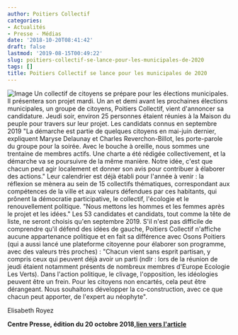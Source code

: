 ```yaml
---
author: Poitiers Collectif
categories:
- Actualités
- Presse - Médias
date: '2018-10-20T08:41:42'
draft: false
lastmod: '2019-08-15T00:49:22'
slug: poitiers-collectif-se-lance-pour-les-municipales-de-2020
tags: []
title: Poitiers Collectif se lance pour les municipales de 2020
---
```


![Image](https://images.lanouvellerepublique.fr/image/upload/t_1020w/f_auto/5bc92ac4415d41450a8b4621.jpg) Un collectif de citoyens se prépare pour les élections municipales. Il présentera son projet mardi. Un an et demi avant les prochaines élections municipales, un groupe de citoyens, Poitiers Collectif, vient d'annoncer sa candidature. Jeudi soir, environ 25 personnes étaient réunies à la Maison du peuple pour travers sur leur projet. Les candidats connus en septembre 2019 "La démarche est partie de quelques citoyens en mai-juin dernier, expliquent Maryse Delaunay et Charles Reverchon-Billot, les porte-parole du groupe pour la soirée. Avec le bouche à oreille, nous sommes une trentaine de membres actifs. Une charte a été rédigée collectivement, et la démarche va se poursuivre de la même manière. Notre idée, c'est que chacun peut agir localement et donner son avis pour contribuer à élaborer des actions." Leur calendrier est déjà établi pour l'année à venir : la réflexion se mènera au sein de 15 collectifs thématiques, correspondant aux compétences de la ville et aux valeurs défendues par ces habitants, qui prônent la démocratie participative, le collectif, l'écologie et le renouvellement politique. "Nous mettons les hommes et les femmes après le projet et les idées." Les 53 candidates et candidats, tout comme la tête de liste, ne seront choisis qu'en septembre 2019. S'il n'est pas difficile de comprendre qu'il défend des idées de gauche, Poitiers Collectif n'affiche aucune appartenance politique et en fait sa différence avec Osons Poitiers (qui a aussi lancé une plateforme citoyenne pour élaborer son programme, avec des valeurs très proches) : "Chacun vient sans esprit partisan, y compris ceux qui peuvent déjà avoir un parti (ndlr : lors de la réunion de jeudi étaient notamment présents de nombreux membres d'Europe Ecologie Les Verts). Dans l'action politique, le clivage, l'opposition, les idéologies peuvent être un frein. Pour les citoyens non encartés, cela peut être dérangeant. Nous souhaitons développer la co-construction, avec ce que chacun peut apporter, de l'expert au néophyte". 

Elisabeth Royez

**Centre Presse, édition du 20 octobre 2018,[lien vers l'article](https://www.centre-presse.fr/article-634024-poitiers-collectif-se-lance-pour-les-municipales-de.html)**
